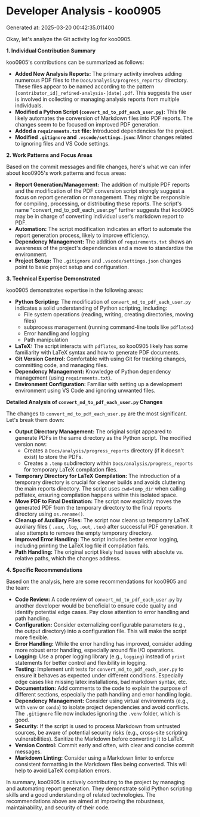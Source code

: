 # Developer Analysis - koo0905
Generated at: 2025-03-20 00:42:35.011400

Okay, let's analyze the Git activity log for koo0905.

**1. Individual Contribution Summary**

koo0905's contributions can be summarized as follows:

*   **Added New Analysis Reports:**  The primary activity involves adding numerous PDF files to the `Docs/analysis/progress_reports/` directory.  These files appear to be named according to the pattern `[contributor_id]_refined-analysis-[date].pdf`.  This suggests the user is involved in collecting or managing analysis reports from multiple individuals.
*   **Modified a Python Script (`convert_md_to_pdf_each_user.py`):** This file likely automates the conversion of Markdown files into PDF reports. The changes seem to be focused on improved PDF generation.
*   **Added a `requirements.txt` file:** Introduced dependencies for the project.
*   **Modified `.gitignore` and `.vscode/settings.json`:** Minor changes related to ignoring files and VS Code settings.

**2. Work Patterns and Focus Areas**

Based on the commit messages and file changes, here's what we can infer about koo0905's work patterns and focus areas:

*   **Report Generation/Management:**  The addition of multiple PDF reports and the modification of the PDF conversion script strongly suggest a focus on report generation or management.  They might be responsible for compiling, processing, or distributing these reports. The script's name "convert\_md\_to\_pdf\_each\_user.py" further suggests that koo0905 may be in charge of converting individual user's markdown report to PDF.
*   **Automation:** The script modification indicates an effort to automate the report generation process, likely to improve efficiency.
*   **Dependency Management:** The addition of `requirements.txt` shows an awareness of the project's dependencies and a move to standardize the environment.
*   **Project Setup:**  The `.gitignore` and `.vscode/settings.json` changes point to basic project setup and configuration.

**3. Technical Expertise Demonstrated**

koo0905 demonstrates expertise in the following areas:

*   **Python Scripting:** The modification of `convert_md_to_pdf_each_user.py` indicates a solid understanding of Python scripting, including:
    *   File system operations (reading, writing, creating directories, moving files)
    *   subprocess management (running command-line tools like `pdflatex`)
    *   Error handling and logging
    *   Path manipulation
*   **LaTeX:** The script interacts with `pdflatex`, so koo0905 likely has some familiarity with LaTeX syntax and how to generate PDF documents.
*   **Git Version Control:** Comfortable with using Git for tracking changes, committing code, and managing files.
*   **Dependency Management:** Knowledge of Python dependency management (using `requirements.txt`).
*   **Environment Configuration:** Familiar with setting up a development environment using VS Code and ignoring unwanted files.

**Detailed Analysis of `convert_md_to_pdf_each_user.py` Changes**

The changes to `convert_md_to_pdf_each_user.py` are the most significant. Let's break them down:

*   **Output Directory Management:**  The original script appeared to generate PDFs in the same directory as the Python script.  The modified version now:
    *   Creates a `Docs/analysis/progress_reports` directory (if it doesn't exist) to store the PDFs.
    *   Creates a `.temp` subdirectory within `Docs/analysis/progress_reports` for temporary LaTeX compilation files.
*   **Temporary Directory for LaTeX Compilation:** The introduction of a temporary directory is crucial for cleaner builds and avoids cluttering the main reports directory. The script uses `cwd=temp_dir` when calling pdflatex, ensuring compilation happens within this isolated space.
*   **Move PDF to Final Destination:** The script now explicitly moves the generated PDF from the temporary directory to the final reports directory using `os.rename()`.
*   **Cleanup of Auxiliary Files:** The script now cleans up temporary LaTeX auxiliary files ( `.aux`, `.log`, `.out`, `.tex`) after successful PDF generation.  It also attempts to remove the empty temporary directory.
*   **Improved Error Handling:** The script includes better error logging, including printing the LaTeX log file if compilation fails.
*   **Path Handling:**  The original script likely had issues with absolute vs. relative paths, which the changes address.

**4. Specific Recommendations**

Based on the analysis, here are some recommendations for koo0905 and the team:

*   **Code Review:**  A code review of `convert_md_to_pdf_each_user.py` by another developer would be beneficial to ensure code quality and identify potential edge cases.  Pay close attention to error handling and path handling.
*   **Configuration:** Consider externalizing configurable parameters (e.g., the output directory) into a configuration file. This will make the script more flexible.
*   **Error Handling:** While the error handling has improved, consider adding more robust error handling, especially around file I/O operations.
*   **Logging:**  Use a proper logging library (e.g., `logging`) instead of `print` statements for better control and flexibility in logging.
*   **Testing:**  Implement unit tests for `convert_md_to_pdf_each_user.py` to ensure it behaves as expected under different conditions. Especially edge cases like missing latex installations, bad markdown syntax, etc.
*   **Documentation:**  Add comments to the code to explain the purpose of different sections, especially the path handling and error handling logic.
*   **Dependency Management:**  Consider using virtual environments (e.g., with `venv` or `conda`) to isolate project dependencies and avoid conflicts.  The `.gitignore` file now includes ignoring the `.venv` folder, which is good.
*   **Security:**  If the script is used to process Markdown from untrusted sources, be aware of potential security risks (e.g., cross-site scripting vulnerabilities).  Sanitize the Markdown before converting it to LaTeX.
*   **Version Control:** Commit early and often, with clear and concise commit messages.
*   **Markdown Linting:** Consider using a Markdown linter to enforce consistent formatting in the Markdown files being converted. This will help to avoid LaTeX compilation errors.

In summary, koo0905 is actively contributing to the project by managing and automating report generation.  They demonstrate solid Python scripting skills and a good understanding of related technologies.  The recommendations above are aimed at improving the robustness, maintainability, and security of their code.
